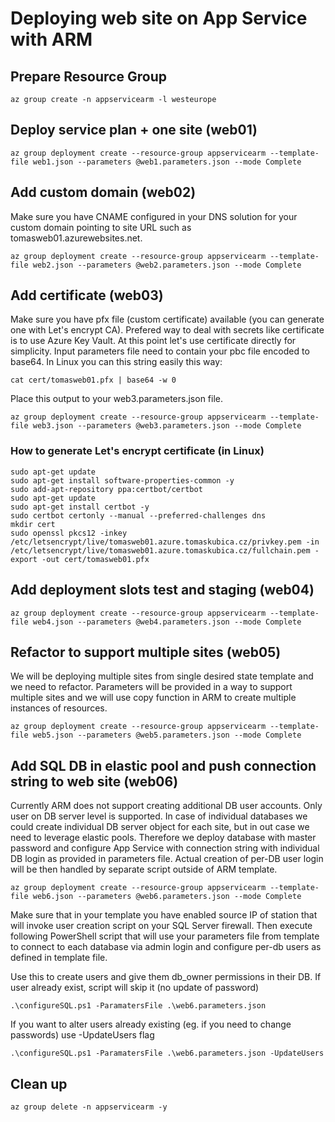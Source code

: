 # Deploying web site on App Service with ARM

## Prepare Resource Group
```
az group create -n appservicearm -l westeurope
```

## Deploy service plan + one site (web01)
```
az group deployment create --resource-group appservicearm --template-file web1.json --parameters @web1.parameters.json --mode Complete
```

## Add custom domain (web02)
Make sure you have CNAME configured in your DNS solution for your custom domain pointing to site URL such as tomasweb01.azurewebsites.net.

```
az group deployment create --resource-group appservicearm --template-file web2.json --parameters @web2.parameters.json --mode Complete
```

## Add certificate (web03)
Make sure you have pfx file (custom certificate) available (you can generate one with Let's encrypt CA). Prefered way to deal with secrets like certificate is to use Azure Key Vault. At this point let's use certificate directly for simplicity. Input parameters file need to contain your pbc file encoded to base64. In Linux you can this string easily this way:

```
cat cert/tomasweb01.pfx | base64 -w 0
```

Place this output to your web3.parameters.json file.

```
az group deployment create --resource-group appservicearm --template-file web3.json --parameters @web3.parameters.json --mode Complete
```

### How to generate Let's encrypt certificate (in Linux)
```
sudo apt-get update
sudo apt-get install software-properties-common -y
sudo add-apt-repository ppa:certbot/certbot
sudo apt-get update
sudo apt-get install certbot -y
sudo certbot certonly --manual --preferred-challenges dns
mkdir cert
sudo openssl pkcs12 -inkey /etc/letsencrypt/live/tomasweb01.azure.tomaskubica.cz/privkey.pem -in /etc/letsencrypt/live/tomasweb01.azure.tomaskubica.cz/fullchain.pem -export -out cert/tomasweb01.pfx
```

## Add deployment slots test and staging (web04)
```
az group deployment create --resource-group appservicearm --template-file web4.json --parameters @web4.parameters.json --mode Complete
```

## Refactor to support multiple sites (web05)
We will be deploying multiple sites from single desired state template and we need to refactor. Parameters will be provided in a way to support multiple sites and we will use copy function in ARM to create multiple instances of resources.

```
az group deployment create --resource-group appservicearm --template-file web5.json --parameters @web5.parameters.json --mode Complete
```


## Add SQL DB in elastic pool and push connection string to web site (web06)
Currently ARM does not support creating additional DB user accounts. Only user on DB server level is supported. In case of individual databases we could create individual DB server object for each site, but in out case we need to leverage elastic pools. Therefore we deploy database with master password and configure App Service with connection string with individual DB login as provided in parameters file. Actual creation of per-DB user login will be then handled by separate script outside of ARM template.

```
az group deployment create --resource-group appservicearm --template-file web6.json --parameters @web6.parameters.json --mode Complete
```

Make sure that in your template you have enabled source IP of station that will invoke user creation script on your SQL Server firewall. Then execute following PowerShell script that will use your parameters file from template to connect to each database via admin login and configure per-db users as defined in template file.

Use this to create users and give them db_owner permissions in their DB. If user already exist, script will skip it (no update of password)
```
.\configureSQL.ps1 -ParamatersFile .\web6.parameters.json
```

If you want to alter users already existing (eg. if you need to change passwords) use -UpdateUsers flag

```
.\configureSQL.ps1 -ParamatersFile .\web6.parameters.json -UpdateUsers
```

## Clean up
```
az group delete -n appservicearm -y 
```